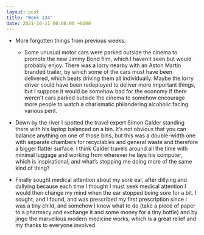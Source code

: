 ```yaml
---
layout: post
title: "Week 134"
date: 2021-10-11 00:08:00 +0100
---
```


- More forgotten things from previous weeks:

  - Some unusual motor cars were parked outside the cinema to promote the new Jimmy Bond film, which I haven't seen but would probably enjoy.
    There was a lorry nearby with an <span class="caps">Aston Martin</span> branded trailer,
    by which some of the cars must have been delivered, which beats driving them all individually.
    Maybe the lorry driver could have been redeployed to deliver more important things,
    but I suppose it would be somehow bad for the economy if there weren't cars parked outside the cinema to somehow encourage more people to watch a charismatic philandering alcoholic facing various peril.

- Down by the river I spotted the travel expert Simon Calder standing there with his laptop balanced on a bin.
  It’s not obvious that you can balance anything on one of those bins, but this was a double-width one with separate chambers for recyclables and general waste and therefore a bigger flatter surface.
  I think Calder travels around all the time with minimal luggage and working from wherever he lays his computer,
  which is inspirational, and what’s stopping me doing more of the same kind of thing?

- Finally sought medical attention about my sore ear,
  after dillying and dallying because each time I thought I must seek medical attention I would then change my mind when the ear stopped being sore for a bit.
  I sought, and I found, and was prescribed my first prescription since I was a tiny child,
  and somehow I knew what to do (take a piece of paper to a pharmacy and exchange it and some money for a tiny bottle) and by jingo the marvellous modern medicine works,
  which is a great relief and my thanks to everyone involved.
